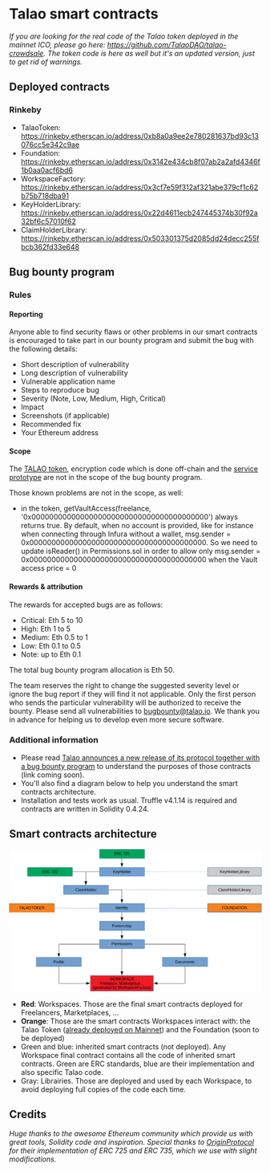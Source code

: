 # Talao smart contracts

*If you are looking for the real code of the Talao token deployed in the mainnet ICO, please go here: https://github.com/TalaoDAO/talao-crowdsale. The token code is here as well but it's an updated version, just to get rid of warnings.*

## Deployed contracts

### Rinkeby

*  TalaoToken: https://rinkeby.etherscan.io/address/0xb8a0a9ee2e780281637bd93c13076cc5e342c9ae
*  Foundation: https://rinkeby.etherscan.io/address/0x3142e434cb8f07ab2a2afd4346f1b0aa0acf6bd6
*  WorkspaceFactory: https://rinkeby.etherscan.io/address/0x3cf7e59f312af321abe379cf1c62b75b718dba91
*  KeyHolderLibrary: https://rinkeby.etherscan.io/address/0x22d4611ecb247445374b30f92a32bf6c57010f62
*  ClaimHolderLibrary: https://rinkeby.etherscan.io/address/0x503301375d2085dd24decc255fbcb362fd33e648

## Bug bounty program

### Rules

#### Reporting

Anyone able to find security flaws or other problems in our smart contracts is encouraged to take part in our bounty program and submit the bug with the following details:

+ Short description of vulnerability
+ Long description of vulnerability
+ Vulnerable application name
+ Steps to reproduce bug
+ Severity (Note, Low, Medium, High, Critical)
+ Impact
+ Screenshots (if applicable)
+ Recommended fix
+ Your Ethereum address

#### Scope

The [TALAO token](https://github.com/TalaoDAO/talao-contracts/tree/master/contracts/token), encryption code which is done off-chain and the [service prototype](https://github.com/TalaoDAO/talao-contracts/blob/master/contracts/test/Service1.sol) are not in the scope of the bug bounty program.

Those known problems are not in the scope, as well:

+ in the token, getVaultAccess(freelance, '0x0000000000000000000000000000000000000000') always returns true. By default, when no account is provided, like for instance when connecting through Infura without a wallet, msg.sender = 0x0000000000000000000000000000000000000000. So we need to update isReader() in Permissions.sol in order to allow only msg.sender = 0x0000000000000000000000000000000000000000 when the Vault access price = 0

#### Rewards & attribution

The rewards for accepted bugs are as follows:

+ Critical: Eth 5 to 10
+ High: Eth 1 to 5
+ Medium: Eth 0.5 to 1
+ Low: Eth 0.1 to 0.5
+ Note: up to Eth 0.1

The total bug bounty program allocation is Eth 50.

The team reserves the right to change the suggested severity level or ignore the bug report if they will find it not applicable. Only the first person who sends the particular vulnerability will be authorized to receive the bounty. Please send all vulnerabilities to bugbounty@talao.io. We thank you in advance for helping us to develop even more secure software.

### Additional information

+ Please read [Talao announces a new release of its protocol together with a bug bounty program](https://medium.com/@talao/talao-announces-a-new-release-of-its-protocol-together-with-a-bug-bounty-program-f45fdc5fe511) to understand the purposes of those contracts (link coming soon).
+ You'll also find a diagram below to help you understand the smart contracts architecture.
+ Installation and tests work as usual. Truffle v4.1.14 is required and contracts are written in Solidity 0.4.24.

## Smart contracts architecture

![Talao smart contracts architecture](https://raw.githubusercontent.com/TalaoDAO/talao-contracts/gh-pages/smart-contracts-architecture.png)

+ **Red**: Workspaces. Those are the final smart contracts deployed for Freelancers, Marketplaces, ...
+ **Orange**: Those are the smart contracts Workspaces interact with: the Talao Token ([already deployed on Mainnet](https://etherscan.io/address/0x1d4ccc31dab6ea20f461d329a0562c1c58412515)) and the Foundation (soon to be deployed)
+ Green and blue: inherited smart contracts (not deployed). Any Workspace final contract contains all the code of inherited smart contracts. Green are ERC standards, blue are their implementation and also specific Talao code.
+ Gray: Librairies. Those are deployed and used by each Workspace, to avoid deploying full copies of the code each time.

## Credits

*Huge thanks to the awesome Ethereum community which provide us with great tools, Solidity code and inspiration. Special thanks to [OriginProtocol](https://www.originprotocol.com) for their implementation of ERC 725 and ERC 735, which we use with slight modifications.*

